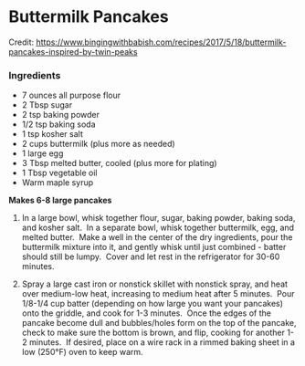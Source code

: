 # Buttermilk Pancakes 
Credit: https://www.bingingwithbabish.com/recipes/2017/5/18/buttermilk-pancakes-inspired-by-twin-peaks

### Ingredients

*   7 ounces all purpose flour
*   2 Tbsp sugar
*   2 tsp baking powder
*   1/2 tsp baking soda
*   1 tsp kosher salt
*   2 cups buttermilk (plus more as needed)
*   1 large egg
*   3 Tbsp melted butter, cooled (plus more for plating)
*   1 Tbsp vegetable oil
*   Warm maple syrup
    

**Makes 6-8 large pancakes**

1.  In a large bowl, whisk together flour, sugar, baking powder, baking soda, and kosher salt.  In a separate bowl, whisk together buttermilk, egg, and melted butter.  Make a well in the center of the dry ingredients, pour the buttermilk mixture into it, and gently whisk until just combined - batter should still be lumpy.  Cover and let rest in the refrigerator for 30-60 minutes.
    
2.  Spray a large cast iron or nonstick skillet with nonstick spray, and heat over medium-low heat, increasing to medium heat after 5 minutes.  Pour 1/8-1/4 cup batter (depending on how large you want your pancakes) onto the griddle, and cook for 1-3 minutes.  Once the edges of the pancake become dull and bubbles/holes form on the top of the pancake, check to make sure the bottom is brown, and flip, cooking for another 1-2 minutes.  If desired, place on a wire rack in a rimmed baking sheet in a low (250°F) oven to keep warm.


